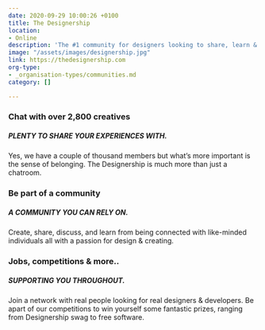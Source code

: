 ```yaml
---
date: 2020-09-29 10:00:26 +0100
title: The Designership
location:
- Online
description: 'The #1 community for designers looking to share, learn & grow'
image: "/assets/images/designership.jpg"
link: https://thedesignership.com
org-type:
- _organisation-types/communities.md
category: []

---
```

### Chat with over 2,800 creatives

##### PLENTY TO SHARE YOUR EXPERIENCES WITH.

Yes, we have a couple of thousand members but what’s more important is the sense of belonging. The Designership is much more than just a chatroom.

### Be part of a community

##### A COMMUNITY YOU CAN RELY ON.

Create, share, discuss, and learn from being connected with like-minded individuals all with a passion for design & creating.

### Jobs, competitions & more..

##### SUPPORTING YOU THROUGHOUT.

Join a network with real people looking for real designers & developers. Be apart of our competitions to win yourself some fantastic prizes, ranging from Designership swag to free software.